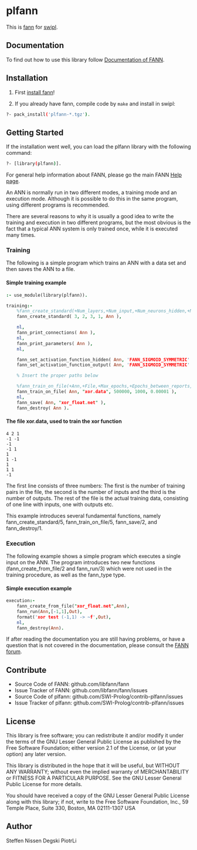 # plfann

This is [fann](http://leenissen.dk/fann/wp/) for [swipl](http://www.swi-prolog.org/).

## Documentation

To find out how to use this library follow [Documentation of FANN](http://leenissen.dk/fann/wp/).

## Installation

1. First [install fann](http://leenissen.dk/fann/wp/help/installing-fann/)!

1. If you already have fann, compile code by `make` and install in swipl:

```bash
?- pack_install('plfann-*.tgz').
```

## Getting Started

If the installation went well, you can load the plfann library with the following command:

```bash
?- [library(plfann)].
```

For general help information about FANN, please go the main FANN [Help page](http://leenissen.dk/fann/wp/help/).

An ANN is normally run in two different modes, a training mode and an execution mode. Although it is possible to do this in the same program, using different programs is recommended.

There are several reasons to why it is usually a good idea to write the training and execution in two different programs, but the most obvious is the fact that a typical ANN system is only trained once, while it is executed many times.

### Training

The following is a simple program which trains an ANN with a data set and then saves the ANN to a file.

#### Simple training example

```Prolog
:- use_module(library(plfann)).

training:-
	%fann_create_standard(+Num_layers,+Num_input,+Num_neurons_hidden,+Num_output,-Ann) is det
	fann_create_standard( 3, 2, 3, 1, Ann ),

	nl,
	fann_print_connections( Ann ),
	nl,
	fann_print_parameters( Ann ),
	nl,

	fann_set_activation_function_hidden( Ann, 'FANN_SIGMOID_SYMMETRIC' ),
	fann_set_activation_function_output( Ann, 'FANN_SIGMOID_SYMMETRIC' ),

	% Insert the proper paths below

	%fann_train_on_file(+Ann,+File,+Max_epochs,+Epochs_between_reports,+Desired_error) is det
	fann_train_on_file( Ann, "xor.data", 500000, 1000, 0.00001 ),
	nl,
	fann_save( Ann, "xor_float.net" ),
	fann_destroy( Ann ).
```

#### The file xor.data, used to train the xor function

```
4 2 1
-1 -1
-1
-1 1
1
1 -1
1
1 1
-1
```

The first line consists of three numbers: The first is the number of training pairs in the file, the second is the number of inputs and the third is the number of outputs. The rest of the file is the actual training data, consisting of one line with inputs, one with outputs etc.

This example introduces several fundamental functions, namely fann_create_standard/5, fann_train_on_file/5, fann_save/2, and fann_destroy/1.

### Execution

The following example shows a simple program which executes a single input on the ANN. The program introduces two new functions (fann_create_from_file/2 and fann_run/3) which were not used in the training procedure, as well as the fann_type type.

#### Simple execution example

```Prolog
execution:-
	fann_create_from_file("xor_float.net",Ann),
	fann_run(Ann,[-1,1],Out),
	format('xor test (-1,1) -> ~f',Out),
	nl,
	fann_destroy(Ann).
```

If after reading the documentation you are still having problems, or have a question that is not covered in the documentation, please consult the [FANN forum](http://leenissen.dk/fann/forum).

## Contribute

* Source Code of FANN: github.com/libfann/fann
* Issue Tracker of FANN: github.com/libfann/fann/issues
* Source Code of plfann: github.com/SWI-Prolog/contrib-plfann/issues
* Issue Tracker of plfann: github.com/SWI-Prolog/contrib-plfann/issues

## License

This library is free software; you can redistribute it and/or
 modify it under the terms of the GNU Lesser General Public
 License as published by the Free Software Foundation; either
 version 2.1 of the License, or (at your option) any later version.

 This library is distributed in the hope that it will be useful,
 but WITHOUT ANY WARRANTY; without even the implied warranty of
 MERCHANTABILITY or FITNESS FOR A PARTICULAR PURPOSE.  See the GNU
 Lesser General Public License for more details.

 You should have received a copy of the GNU Lesser General Public
 License along with this library; if not, write to the Free Software
 Foundation, Inc., 59 Temple Place, Suite 330, Boston, MA  02111-1307  USA

## Author

Steffen Nissen
Degski
PiotrLi
